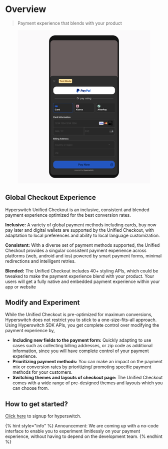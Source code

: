 # Overview

> Payment experience that blends with your product

<figure><img src="../../.gitbook/assets/image (4).png" alt=""><figcaption></figcaption></figure>

## Global Checkout Experience

Hyperswitch Unified Checkout is an inclusive, consistent and blended payment experience optimized for the best conversion rates.

**Inclusive:** A variety of global payment methods including cards, buy now pay later and digital wallets are supported by the Unified Checkout, with adaptation to local preferences and ability to local language customization.

**Consistent:** With a diverse set of payment methods supported, the Unified Checkout provides a singular consistent payment experience across platforms (web, android and ios) powered by smart payment forms, minimal redirections and intelligent retries.

**Blended:** The Unified Checkout includes 40+ styling APIs, which could be tweaked to make the payment experience blend with your product. Your users will get a fully native and embedded payment experience within your app or website

## Modify and Experiment

While the Unified Checkout is pre-optimized for maximum conversions, Hyperswitch does not restrict you to stick to a one-size-fits-all approach. Using Hyperswitch SDK APIs, you get complete control over modifying the payment experience by,

* **Including new fields to the payment form:** Quickly adapting to use cases such as collecting billing addresses, or zip code as additional information, since you will have complete control of your payment experience.
* **Prioritizing payment methods:** You can make an impact on the payment mix or conversion rates by prioritizing/ promoting specific payment methods for your customers.
* **Switching themes and layouts of checkout page:** The Unified Checkout comes with a wide range of pre-designed themes and layouts which you can choose from.

## How to get started?

[Click here](https://hyperswitch.io/contact-sales) to signup for hyperswitch.

{% hint style="info" %}
Announcement: We are coming up with a no-code interface to enable you to experiment limitlessly on your payment experience, without having to depend on the development team.
{% endhint %}
